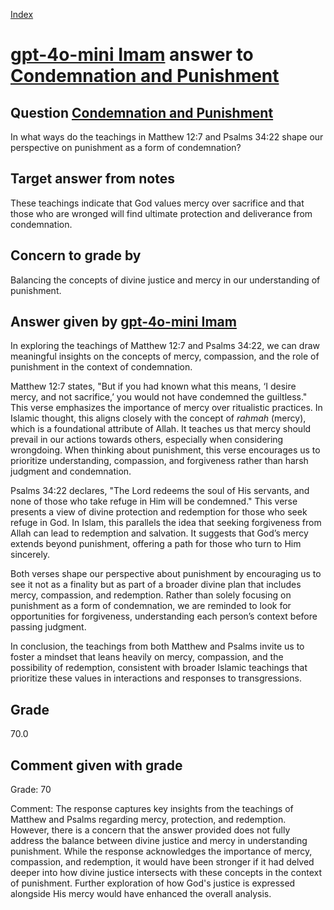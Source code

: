 
[Index](../../index.md)
# [gpt-4o-mini Imam](../../answering_models/gpt-4o-mini_Imam.md) answer to [Condemnation and Punishment](../../questions/Condemnation_and_Punishment.md)

## Question [Condemnation and Punishment](../../questions/Condemnation_and_Punishment.md)
In what ways do the teachings in Matthew 12:7 and Psalms 34:22 shape our perspective on punishment as a form of condemnation?

## Target answer from notes
These teachings indicate that God values mercy over sacrifice and that those who are wronged will find ultimate protection and deliverance from condemnation.

## Concern to grade by
Balancing the concepts of divine justice and mercy in our understanding of punishment.

## Answer given by [gpt-4o-mini Imam](../../answering_models/gpt-4o-mini_Imam.md)
In exploring the teachings of Matthew 12:7 and Psalms 34:22, we can draw meaningful insights on the concepts of mercy, compassion, and the role of punishment in the context of condemnation.

Matthew 12:7 states, "But if you had known what this means, ‘I desire mercy, and not sacrifice,’ you would not have condemned the guiltless." This verse emphasizes the importance of mercy over ritualistic practices. In Islamic thought, this aligns closely with the concept of *rahmah* (mercy), which is a foundational attribute of Allah. It teaches us that mercy should prevail in our actions towards others, especially when considering wrongdoing. When thinking about punishment, this verse encourages us to prioritize understanding, compassion, and forgiveness rather than harsh judgment and condemnation.

Psalms 34:22 declares, "The Lord redeems the soul of His servants, and none of those who take refuge in Him will be condemned." This verse presents a view of divine protection and redemption for those who seek refuge in God. In Islam, this parallels the idea that seeking forgiveness from Allah can lead to redemption and salvation. It suggests that God’s mercy extends beyond punishment, offering a path for those who turn to Him sincerely. 

Both verses shape our perspective about punishment by encouraging us to see it not as a finality but as part of a broader divine plan that includes mercy, compassion, and redemption. Rather than solely focusing on punishment as a form of condemnation, we are reminded to look for opportunities for forgiveness, understanding each person’s context before passing judgment.

In conclusion, the teachings from both Matthew and Psalms invite us to foster a mindset that leans heavily on mercy, compassion, and the possibility of redemption, consistent with broader Islamic teachings that prioritize these values in interactions and responses to transgressions.

## Grade
70.0

## Comment given with grade
Grade: 70

Comment: The response captures key insights from the teachings of Matthew and Psalms regarding mercy, protection, and redemption. However, there is a concern that the answer provided does not fully address the balance between divine justice and mercy in understanding punishment. While the response acknowledges the importance of mercy, compassion, and redemption, it would have been stronger if it had delved deeper into how divine justice intersects with these concepts in the context of punishment. Further exploration of how God's justice is expressed alongside His mercy would have enhanced the overall analysis.
